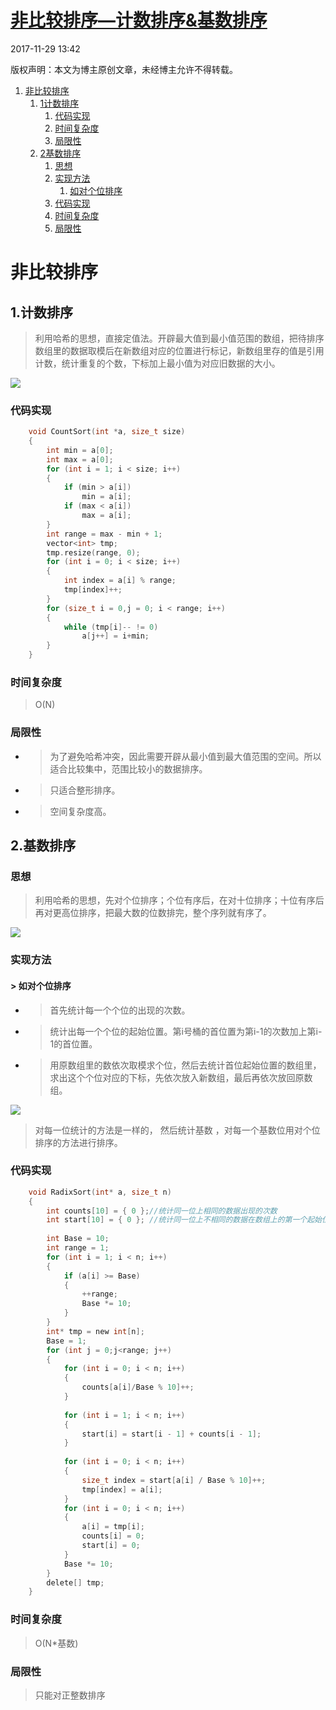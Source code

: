 # [非比较排序—计数排序&基数排序][0]

 2017-11-29 13:42  


版权声明：本文为博主原创文章，未经博主允许不得转载。


1. [非比较排序][9]
    1. [1计数排序][10]
        1. [代码实现][11]
        1. [时间复杂度][12]
        1. [局限性][13]
    1. [2基数排序][14]
        1. [思想][15]
        1. [实现方法][16]
            1. [如对个位排序][17]
        1. [代码实现][18]
        1. [时间复杂度][19]
        1. [局限性][20]

# 非比较排序

## 1.计数排序

> 利用哈希的思想，直接定值法。开辟最大值到最小值范围的数组，把待排序数组里的数据取模后在新数组对应的位置进行标记，新数组里存的值是引用计数，统计重复的个数，下标加上最小值为对应旧数据的大小。

![][21]

### 代码实现

```c
    void CountSort(int *a, size_t size)
    {
        int min = a[0];
        int max = a[0];
        for (int i = 1; i < size; i++)
        {
            if (min > a[i])
                min = a[i];
            if (max < a[i])
                max = a[i];
        }
        int range = max - min + 1;
        vector<int> tmp;
        tmp.resize(range, 0);
        for (int i = 0; i < size; i++)
        {
            int index = a[i] % range;
            tmp[index]++;
        }
        for (size_t i = 0,j = 0; i < range; i++)
        {
            while (tmp[i]-- != 0)
                a[j++] = i+min;
        }
    }
```

### 时间复杂度

> O(N)

### 局限性

* > 为了避免哈希冲突，因此需要开辟从最小值到最大值范围的空间。所以适合比较集中，范围比较小的数据排序。
* > 只适合整形排序。
* > 空间复杂度高。
## 2.基数排序

### 思想

> 利用哈希的思想，先对个位排序；个位有序后，在对十位排序；十位有序后再对更高位排序，把最大数的位数排完，整个序列就有序了。

![][22]

### 实现方法

#### > 如对个位排序

* > 首先统计每一个个位的出现的次数。
* > 统计出每一个个位的起始位置。第i号桶的首位置为第i-1的次数加上第i-1的首位置。
* > 用原数组里的数依次取模求个位，然后去统计首位起始位置的数组里，求出这个个位对应的下标，先依次放入新数组，最后再依次放回原数组。

![][23]

> 对每一位统计的方法是一样的， 然后统计基数 ，对每一个基数位用对个位排序的方法进行排序。

### 代码实现

```c
    void RadixSort(int* a, size_t n)
    {
        int counts[10] = { 0 };//统计同一位上相同的数据出现的次数
        int start[10] = { 0 }; //统计同一位上不相同的数据在数组上的第一个起始位置
    
        int Base = 10;
        int range = 1;
        for (int i = 1; i < n; i++)
        {
            if (a[i] >= Base)
            {
                ++range;
                Base *= 10;
            }
        }
        int* tmp = new int[n];
        Base = 1;
        for (int j = 0;j<range; j++)
        {
            for (int i = 0; i < n; i++)
            {
                counts[a[i]/Base % 10]++;
            }
    
            for (int i = 1; i < n; i++)
            {
                start[i] = start[i - 1] + counts[i - 1];
            }
    
            for (int i = 0; i < n; i++)
            {
                size_t index = start[a[i] / Base % 10]++;
                tmp[index] = a[i];
            }
            for (int i = 0; i < n; i++)
            {
                a[i] = tmp[i];
                counts[i] = 0;
                start[i] = 0;
            }
            Base *= 10;
        }
        delete[] tmp;
    }
```

### 时间复杂度

> O(N*基数)

### 局限性

> 只能对正整数排序

[0]: https://blog.csdn.net/dream_1996/article/details/78664379

[9]: #t0
[10]: #t1
[11]: #t2
[12]: #t3
[13]: #t4
[14]: #t5
[15]: #t6
[16]: #t7
[17]: #t8
[18]: #t9
[19]: #t10
[20]: #t11
[21]: ./img/20171129134033497.png
[22]: ./img/20171129134104173.png
[23]: ./img/20171129134128117.png